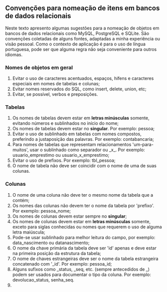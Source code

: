 ## Convenções para nomeação de itens em bancos de dados relacionais

Neste texto apresento algumas sugestões para a nomeação de objetos em bancos de dados relacionais como MySQL, PostgreSQL e SQLite. São convenções coletadas de alguns fontes, adaptadas a minha experiência ou visão pessoal.
Como o contexto de aplicação é para o uso de língua portuguesa, pode ser que alguma regra não seja conveniente para outros idiomas.

### Nomes de objetos em geral
1. Evitar o uso de caracteres acentuados, espaços, hifens e caracteres especiais em nomes de tabelas e colunas;
3. Evitar nomes reservados do SQL, como insert, delete, union, etc;
4. Evitar, se possível, verbos e preposições.

### Tabelas
1. Os nomes de tabelas devem estar em **letras minúsculas** somente, evitando números e sublinhados no início do nome;
2. Os nomes de tabelas devem estar no **singular**. Por exemplo: pessoa;
3. Evitar o uso de sublinhado em tabelas com nomes compostos, preferindo a justaposição das palavras. Por exemplo: contabancaria;
4. Para nomes de tabelas que representam relacionamentos 'um-para-muitos', usar o sublinhado como separador ou \_x_. Por exemplo: usuario_emprestimo ou usuario_x_emprestimo;
5. Evitar o uso de prefixos. Por exemplo: tbl_pessoa;
6. O nome de tabela não deve ser coincidir com o nome de uma de suas colunas.

### Colunas
1. O nome de uma coluna não deve ter o mesmo nome da tabela que a contém;
2. Os nomes das colunas não devem ter o nome da tabela por 'prefixo'. Por exemplo: pessoa_nome; 
3. Os nomes de colunas devem estar sempre no **singular**;
4. Os nomes de colunas devem estar em **letras minúsculas** somente, exceto para siglas conhecidas ou nomes que requerem o uso de alguma letra maiúscula;
5. Pode-se usar sublinhado para melhor leitura do campo, por exemplo: data_nascimento ou datanascimento;
6. O nome da chave primária da tabela deve ser 'id' apenas e deve estar na primeira posição da estrutura da tabela;
7. O nome de chaves estrangeiras deve ser o nome da tabela estrangeira concatenado com '\_id'. Por exemplo: pessoa_id;
8. Alguns sufixos como \_status, \_seq, etc. (sempre antecedidos de \_) podem ser usados para documentar o tipo da coluna. Por exemplo: devolucao_status, senha_seq.
9. 
